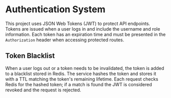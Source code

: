 # Authentication System

This project uses JSON Web Tokens (JWT) to protect API endpoints. Tokens are
issued when a user logs in and include the username and role information. Each
token has an expiration time and must be presented in the `Authorization`
header when accessing protected routes.

## Token Blacklist

When a user logs out or a token needs to be invalidated, the token is added to a
blacklist stored in Redis. The service hashes the token and stores it with a TTL
matching the token's remaining lifetime. Each request checks Redis for the
hashed token; if a match is found the JWT is considered revoked and the request
is rejected.

